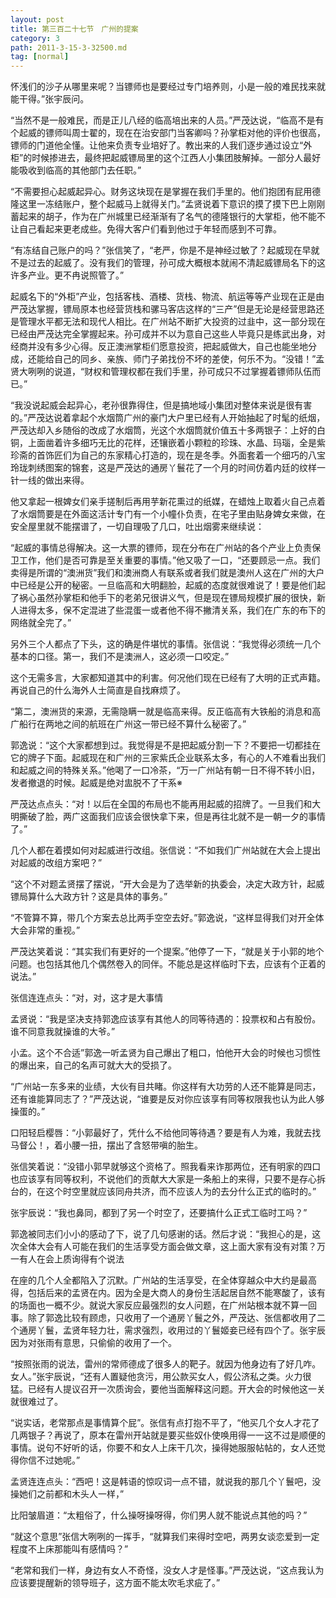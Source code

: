 ```yaml
---
layout: post
title: 第三百二十七节　广州的提案
category: 3
path: 2011-3-15-3-32500.md
tag: [normal]
---
```


怀浅们的沙子从哪里来呢？当镖师也是要经过专门培养则，小是一般的难民找来就能干得。”张宇辰问。

“当然不是一般难民，而是正儿八经的临高培出来的人员。”严茂达说，“临高不是有个起威的镖师叫周士翟的，现在在治安部门当客卿吗？孙掌柜对他的评价也很高，镖师的门道他全懂。让他来负责专业培好了。教出来的人我们逐步通过设立“外柜”的时候掺进去，最终把起威镖局里的这个江西人小集团肢解掉。一部分人最好能吸收到临高的其他部门去任职。”

“不需要担心起威起异心。财务这块现在是掌握在我们手里的。他们抱团有屁用德隆这里一冻结账户，整个起威马上就得关门。”孟贤说着下意识的摸了摸下巴上刚刚蓄起来的胡子，作为在广州城里已经渐渐有了名气的德隆银行的大掌柜，他不能不让自己看起来更老成些。免得大客户们看到他过于年轻而感到不可靠。

“有冻结自己账户的吗？”张信笑了，“老严，你是不是神经过敏了？起威现在早就不是过去的起威了。没有我们的管理，孙可成大概根本就闹不清起威镖局名下的这许多产业。更不冉说照管了。”

起威名下的“外柜”产业，包括客栈、酒楼、货栈、物流、航运等等产业现在正是由严茂达掌握，镖局原本也经营货栈和骡马客店这样的“三产”但是无论是经营思路还是管理水平都无法和现代人相比。在广州站不断扩大投资的过韭中，这一部分现在已经由严茂达完全掌握起来。孙可成并不以为意自己这些人毕竟只是练武出身，对经商并没有多少心得。反正澳洲掌柜们愿意投资，把起威做大，自己也能坐地分成，还能给自己的同乡、亲族、师门子弟找份不坏的差使，何乐不为。“没错！”孟贤大咧咧的说道，“财权和管理权都在我们手里，孙可成只不过掌握着镖师队伍而已。”

“我没说起威会起异心，老孙很靠得住，但是搞地域小集团对整体来说是很有害的。”严茂达说着拿起个水烟筒广州的豪门大户里已经有人开始抽起了时髦的纸烟，严茂达却入乡随俗的改成了水烟筒，光这个水烟筒就价值五十多两银子：上好的白铜，上面凿着许多细巧无比的花样，还镶嵌着小颗粒的珍珠、水晶、玛瑙，全是紫珍斋的首饰匠们为自己的东家精心打造的，现在是冬季。外面套着一个细巧的八宝玲珑刺绣图案的锦套，这是严茂达的通房丫鬟花了一个月的时间仿着内廷的纹样一针一线的做出来得。

他又拿起一根婢女们亲手搓制后再用芋新花熏过的纸媒，在蜡烛上取着火自己点着了水烟筒要是在外面这活计专门有一个小幢仆负责，在宅子里由贴身婢女来做，在安全屋里就不能摆谱了，一切自理吸了几口，吐出烟雾来继续说：

“起威的事情总得解决。这一大票的镖师，现在分布在广州站的各个产业上负责保卫工作，他们是否可靠是至关重要的事情。”他又吸了一口，“还要顾忌一点。我们卖得是所谓的“澳洲货”我们和澳洲商人有联系或者我们就是澳州人这在广州的大户中已经是公开的秘密。一旦临高和大明翻脸，起威的态度就很难说了！要是他们起了祸心虽然孙掌柜和他手下的老弟兄很讲义气，但是现在镖局规模扩展的很快，新人进得太多，保不定混进了些混蛋一或者他不得不撇清关系，我们在广东的布下的网络就全完了。”

另外三个人都点了下头，这的确是件堪忧的事情。张信说：“我觉得必须统一几个基本的口径。第一，我们不是澳洲人，这必须一口咬定。”

这个无需多言，大家都知道其中的利害。何况他们现在已经有了大明的正式声籍。再说自己的什么海外人士简直是自找麻烦了。

“第二，澳洲货的来源，无需隐瞒一就是临高来得。反正临高有大铁船的消息和高广船行在两地之间的航班在广州这一带已经不算什么秘密了。”

郭逸说：“这个大家都想到过。我觉得是不是把起威分割一下？不要把一切都挂在它的牌子下面。起威现在和广州的三家紫氏企业联系太多，有心的人不难看出我们和起威之间的特殊关系。”他喝了一口冷茶，“万一广州站有朝一日不得不转小旧，发者撤退的时候。起威是绝对盅脱不了干系※

严茂达点点头：“对！以后在全国的布局也不能再用起威的招牌了。一旦我们和大明撕破了脸，两广这面我们应该会很快拿下来，但是再往北就不是一朝一夕的事情了。”

几个人都在着摸如何对起威进行改组。张信说：“不如我们广州站就在大会上提出对起威的改组方案吧？”

“这个不对题孟贤摆了摆说，“开大会是为了选举新的执委会，决定大政方针，起威镖局算什么大政方针？这是具体的事务。”

“不管算不算，带几个方案去总比两手空空去好。”郭逸说，“这样显得我们对开全体大会非常的重视。”

严茂达笑着说：“其实我们有更好的一个提案。”他停了一下，“就是关于小郭的地个问题。也包括其他几个偶然卷入的同伴。不能总是这样临时下去，应该有个正着的说法。”

张信连连点头：“对，对，这才是大事情

孟贤说：“我是坚决支持郭逸应该享有其他人的同等待遇的：投票权和占有股份。谁不同意我就操谁的大爷。”

小孟。这个不合适”郭逸一听孟贤为自己爆出了粗口，怕他开大会的时候也习惯性的爆出来，自己的名声可就大大的受损了。

“广州站一东多来的业绩，大伙有目共睹。你这样有大功劳的人还不能算是同志，还有谁能算同志了？”严茂达说，“谁要是反对你应该享有同等权限我也认为此人够操蛋的。”

口阳轻启樱唇：“小郭最好了，凭什么不给他同等待遇？要是有人为难，我就去找马督公！，着小腰一扭，摆出了含怒带嗔的胎生。

张信笑着说：“没错小郭早就够这个资格了。照我看来诈那两位，还有明家的四口也应该享有同等权利，不说他们的贡献大大家是一条船上的来得，只要不是存心拆台的，在这个时空里就应该同舟共济，而不应该人为的去分什么正式的临时的。”

张宇辰说：“我也鼻同，都到了另一个时空了，还要搞什么正式工临时工吗？”

郭逸被同志们小小的感动了下，说了几句感谢的话。然后才说：“我担心的是，这次全体大会有人可能在我们的生活享受方面会做文章，这上面大家有没有对策？万一有人在会上质询得有个说法

在座的几个人全都陷入了沉默。广州站的生活享受，在全体穿越众中大约是最高得，包括后来的孟贤在内。因为全是大商人的身份生活起居自然不能寒酸了，该有的场面也一概不少。就说大家反应最强烈的女人问题，在广州站根本就不算一回事。除了郭逸比较有顾虑，只收用了一个通房丫鬟之外，严茂达、张信都收用了二个通房丫鬟，孟贤年轻力壮，需求强烈，收用过的丫鬟姬妾已经有四个了。张宇辰因为对张雨有意思，只偷偷的收用了一个。

“按照张雨的说法，雷州的常师德成了很多人的靶子。就因为他身边有了好几咋。女人。”张宇辰说，“还有人置疑他贪污，用公款买女人，假公济私之类。火力很猛。已经有人提议召开一次质询会，要他当面解释这问题。开大会的时候他这一关就很难过了。

“说实话，老常那点是事情算个屁”。张信有点打抱不平了，“他买几个女人才花了几两银子？再说了，原本在雷州开站就是要买些奴仆使唤用得一一这不过是顺便的事情。说句不好听的话，你要不和女人上床干几次，操得她服服帖帖的，女人还觉得你信不过她呢。”

孟贤连连点头：“西吧！这是韩语的惊叹词一点不错，就说我的那几个丫鬟吧，没操她们之前都和木头人一样，”

比阳皱眉道：“太粗俗了，什么操呀操呀得，你们男人就不能说点其他的吗？”

“就这个意思”张信大咧咧的一挥手，“就算我们来得时空吧，两男女谈恋爱到一定程度不上床那能叫有感情吗？”

“老常和我们一样，身边有女人不奇怪，没女人才是怪事。”严茂达说，“这点我认为应该要提醒新的领导班子，这方面不能太吹毛求疵了。”